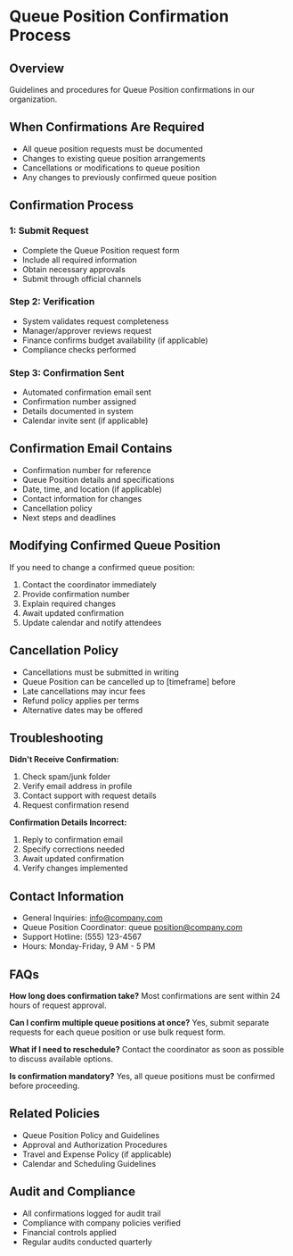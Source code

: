 # Queue Position Confirmation Process

## Overview
Guidelines and procedures for Queue Position confirmations in our organization.

## When Confirmations Are Required
- All queue position requests must be documented
- Changes to existing queue position arrangements
- Cancellations or modifications to queue position
- Any changes to previously confirmed queue position

## Confirmation Process

###  1: Submit Request
- Complete the Queue Position request form
- Include all required information
- Obtain necessary approvals
- Submit through official channels

### Step 2: Verification
- System validates request completeness
- Manager/approver reviews request
- Finance confirms budget availability (if applicable)
- Compliance checks performed

### Step 3: Confirmation Sent
- Automated confirmation email sent
- Confirmation number assigned
- Details documented in system
- Calendar invite sent (if applicable)

## Confirmation Email Contains
- Confirmation number for reference
- Queue Position details and specifications
- Date, time, and location (if applicable)
- Contact information for changes
- Cancellation policy
- Next steps and deadlines

## Modifying Confirmed Queue Position
If you need to change a confirmed queue position:
1. Contact the coordinator immediately
2. Provide confirmation number
3. Explain required changes
4. Await updated confirmation
5. Update calendar and notify attendees

## Cancellation Policy
- Cancellations must be submitted in writing
- Queue Position can be cancelled up to [timeframe] before
- Late cancellations may incur fees
- Refund policy applies per terms
- Alternative dates may be offered

## Troubleshooting

**Didn't Receive Confirmation:**
1. Check spam/junk folder
2. Verify email address in profile
3. Contact support with request details
4. Request confirmation resend

**Confirmation Details Incorrect:**
1. Reply to confirmation email
2. Specify corrections needed
3. Await updated confirmation
4. Verify changes implemented

## Contact Information
- General Inquiries: info@company.com
- Queue Position Coordinator: queue position@company.com
- Support Hotline: (555) 123-4567
- Hours: Monday-Friday, 9 AM - 5 PM

## FAQs

**How long does confirmation take?**
Most confirmations are sent within 24 hours of request approval.

**Can I confirm multiple queue positions at once?**
Yes, submit separate requests for each queue position or use bulk request form.

**What if I need to reschedule?**
Contact the coordinator as soon as possible to discuss available options.

**Is confirmation mandatory?**
Yes, all queue positions must be confirmed before proceeding.

## Related Policies
- Queue Position Policy and Guidelines
- Approval and Authorization Procedures
- Travel and Expense Policy (if applicable)
- Calendar and Scheduling Guidelines

## Audit and Compliance
- All confirmations logged for audit trail
- Compliance with company policies verified
- Financial controls applied
- Regular audits conducted quarterly


